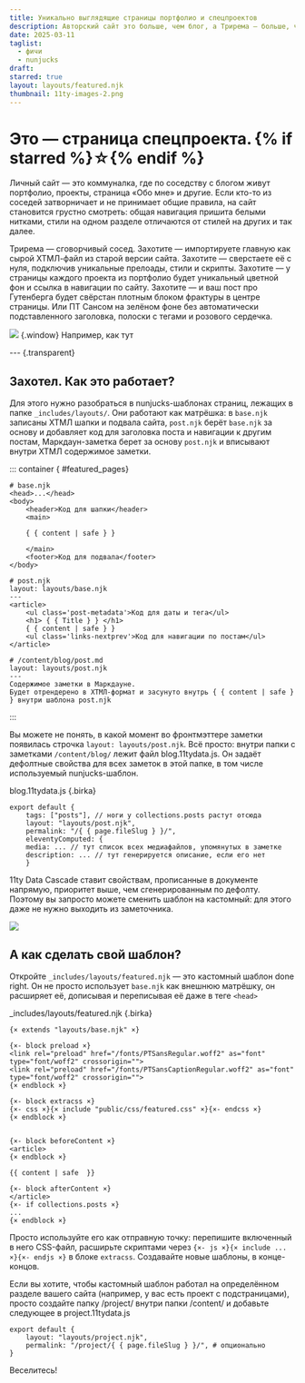 ```yaml
---
title: Уникально выглядящие страницы портфолио и спецпроектов
description: Авторский сайт это больше, чем блог, а Трирема — больше, чем сетап для блога. Верстайте портфолио на главной, завайте уникальные стили отдельным постам и страницам — Трирема интегрирует в себя всё. Для того, чтобы понять, о чём я говорю, зайдите на страницу этой заметки.
date: 2025-03-11
taglist:
  - фичи
  - nunjucks
draft: 
starred: true
layout: layouts/featured.njk
thumbnail: 11ty-images-2.png
---
```

# Это — страница спецпроекта. {% if starred %}☆{% endif %}

Личный сайт — это коммуналка, где по соседству с блогом живут портфолио, проекты, страница «Обо мне» и другие. Если кто-то из соседей затворничает и не принимает общие правила, на сайт становится грустно смотреть: общая навигация пришита белыми нитками, стили на одном разделе отличаются от стилей на других и так далее.

Трирема — сговорчивый сосед. Захотите — импортируете главную как сырой ХТМЛ-файл из старой версии сайта. Захотите — сверстаете её с нуля, подключив уникальные прелоады, стили и скрипты. Захотите — у страницы каждого проекта из портфолио будет уникальный цветной фон и ссылка в навигации по сайту. Захотите — и ваш пост про Гутенберга будет свёрстан плотным блоком фрактуры в центре страницы. Или ПТ Сансом на зелёном фоне без автоматически подставленного заголовка, полоски с тегами и розового сердечка.

![](featured-project.png) {.window} Например, как тут

--- {.transparent}
## Захотел. Как это работает?

Для этого нужно разобраться в nunjucks-шаблонах страниц, лежащих в папке `_includes/layouts/`. Они работают как матрёшка: в `base.njk` записаны ХТМЛ шапки и подвала сайта, `post.njk` берёт `base.njk` за основу и добавляет код для заголовка поста и навигации к другим постам, Маркдаун-заметка берет за основу `post.njk` и вписывают внутри ХТМЛ содержимое заметки.

::: container { #featured_pages}

```
# base.njk
<head>...</head>
<body>
	<header>Код для шапки</header>
	<main>
	
	{ { content | safe } }
	
	</main>
	<footer>Код для подвала</footer>
</body>
``` 

```
# post.njk
layout: layouts/base.njk
---
<article>
	<ul class='post-metadata'>Код для даты и тега</ul>
	<h1> { { Title } } </h1>
	{ { content | safe } }
	<ul class='links-nextprev'>Код для навигации по постам</ul>
</article>
```

```
# /content/blog/post.md
layout: layouts/post.njk
---
Содержимое заметки в Маркдауне.
Будет отрендерено в ХТМЛ-формат и засунуто внутрь { { content | safe } } внутри шаблона post.njk 

``` 

:::

Вы можете не понять, в какой момент во фронтмэттере заметки появилась строчка `layout: layouts/post.njk`. Всё просто: внутри папки с заметками `/content/blog/` лежит файл blog.11tydata.js. Он задаёт дефолтные свойства для всех заметок в этой папке, в том числе используемый nunjucks-шаблон.

blog.11tydata.js {.birka}
```
export default {
	tags: ["posts"], // ноги у collections.posts растут отсюда
	layout: "layouts/post.njk",
	permalink: "/{ { page.fileSlug } }/",
	eleventyComputed: {
	media: ... // тут список всех медиафайлов, упомянутых в заметке
	description: ... // тут генерируется описание, если его нет
	}
```

11ty Data Cascade ставит свойствам, прописанные в документе напрямую, приоритет выше, чем сгенерированным по дефолту. Поэтому вы запросто можете сменить шаблон на кастомный: для этого даже не нужно выходить из заметочника.

![](featured-pages.png)

## А как сделать свой шаблон?

Откройте `_includes/layouts/featured.njk` — это кастомный шаблон done right. Он не просто использует `base.njk` как внешнюю матрёшку, он расширяет её, дописывая и переписывая её даже в теге `<head>`

\_includes/layouts/featured.njk {.birka}
```
{× extends "layouts/base.njk" ×}

{×- block preload ×}
<link rel="preload" href="/fonts/PTSansRegular.woff2" as="font" type="font/woff2" crossorigin="">
<link rel="preload" href="/fonts/PTSansCaptionRegular.woff2" as="font" type="font/woff2" crossorigin="">
{× endblock ×}

{×- block extracss ×}
{×- css ×}{× include "public/css/featured.css" ×}{×- endcss ×}
{× endblock ×}


{×- block beforeContent ×}
<article>
{× endblock ×}

{{ content | safe  }}

{×- block afterContent ×}
</article>
{×- if collections.posts ×}
...
{× endblock ×}
```


Просто используйте его как отправную точку: перепишите включенный в него CSS-файл, расширьте скриптами через `{×- js ×}{× include ... ×}{×- endjs ×}` в блоке `extracss`. Создавайте новые шаблоны, в конце-концов.

Если вы хотите, чтобы кастомный шаблон работал на определённом разделе вашего сайта (например, у вас есть проект с подстраницами), просто создайте папку /project/ внутри папки /content/ и добавьте следующее в project.11tydata.js

```
export default {
	layout: "layouts/project.njk", 
	permalink: "/project/{ { page.fileSlug } }/", # опционально
}
```

Веселитесь!